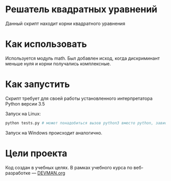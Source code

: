 
# Решатель квадратных уравнений

Данный скрипт находит корни квадратного уравнения

# Как использовать

Используется модуль math.
Был добавлен исход, когда дискриминант меньше нуля и корни получались комплексные. 

# Как запустить

Скрипт требует для своей работы установленного интерпретатора Python версии 3.5

Запуск на Linux:

```bash
python tests.py # может понадобиться вызов python3 вместо python, зависит от настроек операционной системы
```

Запуск на Windows происходит аналогично.

# Цели проекта

Код создан в учебных целях. В рамках учебного курса по веб-разработке ― [DEVMAN.org](https://devman.org)
